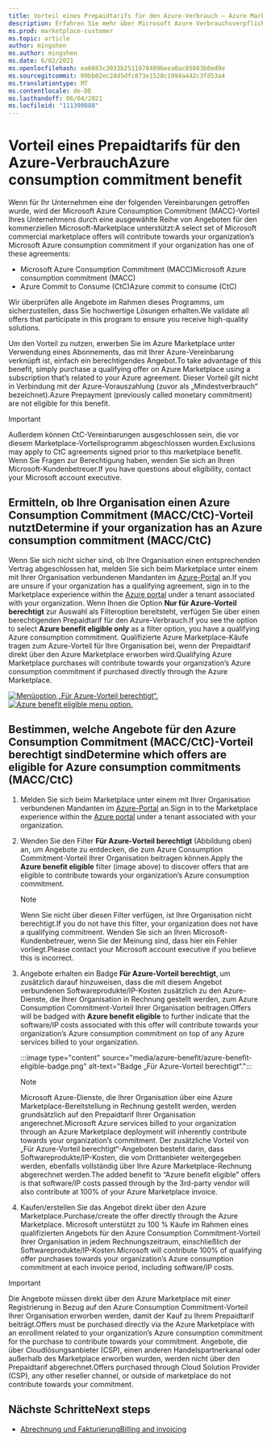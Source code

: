```yaml
---
title: Vorteil eines Prepaidtarifs für den Azure-Verbrauch – Azure Marketplace
description: Erfahren Sie mehr über Microsoft Azure Verbrauchsverpflichtung (MACC), wie Sie ermitteln können, ob Ihre Organisation Angebote in Azure-Portal azure-vorteilsfähig finden kann.
ms.prod: marketplace-customer
ms.topic: article
author: mingshen
ms.author: mingshen
ms.date: 6/02/2021
ms.openlocfilehash: ea6683c3033b25110784896eea0ac85083b8ed9e
ms.sourcegitcommit: 09bb02ec24d5dfc873e1528c1994a442c3fd53a4
ms.translationtype: MT
ms.contentlocale: de-DE
ms.lasthandoff: 06/04/2021
ms.locfileid: "111390888"
---
```

# <a name="azure-consumption-commitment-benefit"></a><span data-ttu-id="0baef-103">Vorteil eines Prepaidtarifs für den Azure-Verbrauch</span><span class="sxs-lookup"><span data-stu-id="0baef-103">Azure consumption commitment benefit</span></span>

<span data-ttu-id="0baef-104">Wenn für Ihr Unternehmen eine der folgenden Vereinbarungen getroffen wurde, wird der Microsoft Azure Consumption Commitment (MACC)-Vorteil Ihres Unternehmens durch eine ausgewählte Reihe von Angeboten für den kommerziellen Microsoft-Marketplace unterstützt:</span><span class="sxs-lookup"><span data-stu-id="0baef-104">A select set of Microsoft commercial marketplace offers will contribute towards your organization’s Microsoft Azure consumption commitment if your organization has one of these agreements:</span></span>

- <span data-ttu-id="0baef-105">Microsoft Azure Consumption Commitment (MACC)</span><span class="sxs-lookup"><span data-stu-id="0baef-105">Microsoft Azure consumption commitment (MACC)</span></span>
- <span data-ttu-id="0baef-106">Azure Commit to Consume (CtC)</span><span class="sxs-lookup"><span data-stu-id="0baef-106">Azure commit to consume (CtC)</span></span>

<span data-ttu-id="0baef-107">Wir überprüfen alle Angebote im Rahmen dieses Programms, um sicherzustellen, dass Sie hochwertige Lösungen erhalten.</span><span class="sxs-lookup"><span data-stu-id="0baef-107">We validate all offers that participate in this program to ensure you receive high-quality solutions.</span></span>

<span data-ttu-id="0baef-108">Um den Vorteil zu nutzen, erwerben Sie im Azure Marketplace unter Verwendung eines Abonnements, das mit Ihrer Azure-Vereinbarung verknüpft ist, einfach ein berechtigendes Angebot.</span><span class="sxs-lookup"><span data-stu-id="0baef-108">To take advantage of this benefit, simply purchase a qualifying offer on Azure Marketplace using a subscription that’s related to your Azure agreement.</span></span> <span data-ttu-id="0baef-109">Dieser Vorteil gilt nicht in Verbindung mit der Azure-Vorauszahlung (zuvor als „Mindestverbrauch“ bezeichnet).</span><span class="sxs-lookup"><span data-stu-id="0baef-109">Azure Prepayment (previously called monetary commitment) are not eligible for this benefit.</span></span>

> [!IMPORTANT]
> <span data-ttu-id="0baef-110">Außerdem können CtC-Vereinbarungen ausgeschlossen sein, die vor diesem Marketplace-Vorteilsprogramm abgeschlossen wurden.</span><span class="sxs-lookup"><span data-stu-id="0baef-110">Exclusions may apply to CtC agreements signed prior to this marketplace benefit.</span></span> <span data-ttu-id="0baef-111">Wenn Sie Fragen zur Berechtigung haben, wenden Sie sich an Ihren Microsoft-Kundenbetreuer.</span><span class="sxs-lookup"><span data-stu-id="0baef-111">If you have questions about eligibility, contact your Microsoft account executive.</span></span>

## <a name="determine-if-your-organization-has-an-azure-consumption-commitment-maccctc"></a><span data-ttu-id="0baef-112">Ermitteln, ob Ihre Organisation einen Azure Consumption Commitment (MACC/CtC)-Vorteil nutzt</span><span class="sxs-lookup"><span data-stu-id="0baef-112">Determine if your organization has an Azure consumption commitment (MACC/CtC)</span></span>

<span data-ttu-id="0baef-113">Wenn Sie sich nicht sicher sind, ob Ihre Organisation einen entsprechenden Vertrag abgeschlossen hat, melden Sie sich beim Marketplace unter einem mit Ihrer Organisation verbundenen Mandanten im [Azure-Portal](https://ms.portal.azure.com/#blade/Microsoft_Azure_Marketplace/MarketplaceOffersBlade/selectedMenuItemId/home) an.</span><span class="sxs-lookup"><span data-stu-id="0baef-113">If you are unsure if your organization has a qualifying agreement, sign in to the Marketplace experience within the [Azure portal](https://ms.portal.azure.com/#blade/Microsoft_Azure_Marketplace/MarketplaceOffersBlade/selectedMenuItemId/home) under a tenant associated with your organization.</span></span> <span data-ttu-id="0baef-114">Wenn Ihnen die Option **Nur für Azure-Vorteil berechtigt** zur Auswahl als Filteroption bereitsteht, verfügen Sie über einen berechtigenden Prepaidtarif für den Azure-Verbrauch.</span><span class="sxs-lookup"><span data-stu-id="0baef-114">If you see the option to select **Azure benefit eligible only** as a filter option, you have a qualifying Azure consumption commitment.</span></span> <span data-ttu-id="0baef-115">Qualifizierte Azure Marketplace-Käufe tragen zum Azure-Vorteil für Ihre Organisation bei, wenn der Prepaidtarif direkt über den Azure Marketplace erworben wird.</span><span class="sxs-lookup"><span data-stu-id="0baef-115">Qualifying Azure Marketplace purchases will contribute towards your organization’s Azure consumption commitment if purchased directly through the Azure Marketplace.</span></span>

<span data-ttu-id="0baef-116">[![Menüoption „Für Azure-Vorteil berechtigt“.](media/azure-benefit/azure-benefit-eligible.png)](media/azure-benefit/azure-benefit-eligible.png#lightbox)</span><span class="sxs-lookup"><span data-stu-id="0baef-116">[![Azure benefit eligible menu option.](media/azure-benefit/azure-benefit-eligible.png)](media/azure-benefit/azure-benefit-eligible.png#lightbox)</span></span>

## <a name="determine-which-offers-are-eligible-for-azure-consumption-commitments-maccctc"></a><span data-ttu-id="0baef-117">Bestimmen, welche Angebote für den Azure Consumption Commitment (MACC/CtC)-Vorteil berechtigt sind</span><span class="sxs-lookup"><span data-stu-id="0baef-117">Determine which offers are eligible for Azure consumption commitments (MACC/CtC)</span></span>

1. <span data-ttu-id="0baef-118">Melden Sie sich beim Marketplace unter einem mit Ihrer Organisation verbundenen Mandanten im [Azure-Portal](https://ms.portal.azure.com/#blade/Microsoft_Azure_Marketplace/MarketplaceOffersBlade/selectedMenuItemId/home) an.</span><span class="sxs-lookup"><span data-stu-id="0baef-118">Sign in to the Marketplace experience within the [Azure portal](https://ms.portal.azure.com/#blade/Microsoft_Azure_Marketplace/MarketplaceOffersBlade/selectedMenuItemId/home) under a tenant associated with your organization.</span></span>
2. <span data-ttu-id="0baef-119">Wenden Sie den Filter **Für Azure-Vorteil berechtigt** (Abbildung oben) an, um Angebote zu entdecken, die zum Azure Consumption Commitment-Vorteil Ihrer Organisation beitragen können.</span><span class="sxs-lookup"><span data-stu-id="0baef-119">Apply the **Azure benefit eligible** filter (image above) to discover offers that are eligible to contribute towards your organization’s Azure consumption commitment.</span></span>

   > [!NOTE]
   > <span data-ttu-id="0baef-120">Wenn Sie nicht über diesen Filter verfügen, ist Ihre Organisation nicht berechtigt.</span><span class="sxs-lookup"><span data-stu-id="0baef-120">If you do not have this filter, your organization does not have a qualifying commitment.</span></span> <span data-ttu-id="0baef-121">Wenden Sie sich an Ihren Microsoft-Kundenbetreuer, wenn Sie der Meinung sind, dass hier ein Fehler vorliegt.</span><span class="sxs-lookup"><span data-stu-id="0baef-121">Please contact your Microsoft account executive if you believe this is incorrect.</span></span>
 
3. <span data-ttu-id="0baef-122">Angebote erhalten ein Badge **Für Azure-Vorteil berechtigt**, um zusätzlich darauf hinzuweisen, dass die mit diesem Angebot verbundenen Softwareprodukte/IP-Kosten zusätzlich zu den Azure-Dienste, die Ihrer Organisation in Rechnung gestellt werden, zum Azure Consumption Commitment-Vorteil Ihrer Organisation beitragen.</span><span class="sxs-lookup"><span data-stu-id="0baef-122">Offers will be badged with **Azure benefit eligible** to further indicate that the software/IP costs associated with this offer will contribute towards your organization’s Azure consumption commitment on top of any Azure services billed to your organization.</span></span>

    :::image type="content" source="media/azure-benefit/azure-benefit-eligible-badge.png" alt-text="Badge „Für Azure-Vorteil berechtigt“.":::

   > [!NOTE]
   > <span data-ttu-id="0baef-124">Microsoft Azure-Dienste, die Ihrer Organisation über eine Azure Marketplace-Bereitstellung in Rechnung gestellt werden, werden grundsätzlich auf den Prepaidtarif Ihrer Organisation angerechnet.</span><span class="sxs-lookup"><span data-stu-id="0baef-124">Microsoft Azure services billed to your organization through an Azure Marketplace deployment will inherently contribute towards your organization’s commitment.</span></span> <span data-ttu-id="0baef-125">Der zusätzliche Vorteil von „Für Azure-Vorteil berechtigt“-Angeboten besteht darin, dass Softwareprodukte/IP-Kosten, die vom Drittanbieter weitergegeben werden, ebenfalls vollständig über Ihre Azure Marketplace-Rechnung abgerechnet werden.</span><span class="sxs-lookup"><span data-stu-id="0baef-125">The added benefit to “Azure benefit eligible” offers is that software/IP costs passed through by the 3rd-party vendor will also contribute at 100% of your Azure Marketplace invoice.</span></span>

4. <span data-ttu-id="0baef-126">Kaufen/erstellen Sie das Angebot direkt über den Azure Marketplace.</span><span class="sxs-lookup"><span data-stu-id="0baef-126">Purchase/create the offer directly through the Azure Marketplace.</span></span> <span data-ttu-id="0baef-127">Microsoft unterstützt zu 100 % Käufe im Rahmen eines qualifizierten Angebots für den Azure Consumption Commitment-Vorteil Ihrer Organisation in jedem Rechnungszeitraum, einschließlich der Softwareprodukte/IP-Kosten.</span><span class="sxs-lookup"><span data-stu-id="0baef-127">Microsoft will contribute 100% of qualifying offer purchases towards your organization’s Azure consumption commitment at each invoice period, including software/IP costs.</span></span>

> [!IMPORTANT]
> <span data-ttu-id="0baef-128">Die Angebote müssen direkt über den Azure Marketplace mit einer Registrierung in Bezug auf den Azure Consumption Commitment-Vorteil Ihrer Organisation erworben werden, damit der Kauf zu Ihrem Prepaidtarif beiträgt.</span><span class="sxs-lookup"><span data-stu-id="0baef-128">Offers must be purchased directly via the Azure Marketplace with an enrollment related to your organization’s Azure consumption commitment for the purchase to contribute towards your commitment.</span></span> <span data-ttu-id="0baef-129">Angebote, die über Cloudlösungsanbieter (CSP), einen anderen Handelspartnerkanal oder außerhalb des Marketplace erworben wurden, werden nicht über den Prepaidtarif abgerechnet.</span><span class="sxs-lookup"><span data-stu-id="0baef-129">Offers purchased through Cloud Solution Provider (CSP), any other reseller channel, or outside of marketplace do not contribute towards your commitment.</span></span>

## <a name="next-steps"></a><span data-ttu-id="0baef-130">Nächste Schritte</span><span class="sxs-lookup"><span data-stu-id="0baef-130">Next steps</span></span>

- [<span data-ttu-id="0baef-131">Abrechnung und Fakturierung</span><span class="sxs-lookup"><span data-stu-id="0baef-131">Billing and invoicing</span></span>](billing-invoicing.md)
